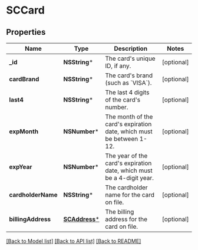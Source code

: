 # SCCard

## Properties
Name | Type | Description | Notes
------------ | ------------- | ------------- | -------------
**_id** | **NSString*** | The card&#39;s unique ID, if any. | [optional] 
**cardBrand** | **NSString*** | The card&#39;s brand (such as &#x60;VISA&#x60;). | [optional] 
**last4** | **NSString*** | The last 4 digits of the card&#39;s number. | [optional] 
**expMonth** | **NSNumber*** | The month of the card&#39;s expiration date, which must be between 1-12. | [optional] 
**expYear** | **NSNumber*** | The year of the card&#39;s expiration date, which must be a 4-digit year. | [optional] 
**cardholderName** | **NSString*** | The cardholder name for the card on file. | [optional] 
**billingAddress** | [**SCAddress***](SCAddress.md) | The billing address for the card on file. | [optional] 

[[Back to Model list]](../README.md#documentation-for-models) [[Back to API list]](../README.md#documentation-for-api-endpoints) [[Back to README]](../README.md)


